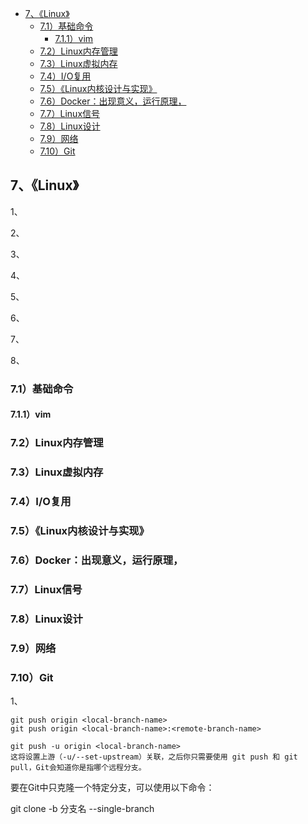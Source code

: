 - [7、《Linux》](#7linux)
  - [7.1）基础命令](#71基础命令)
    - [7.1.1）vim](#711vim)
  - [7.2）Linux内存管理](#72linux内存管理)
  - [7.3）Linux虚拟内存](#73linux虚拟内存)
  - [7.4）I/O复用](#74io复用)
  - [7.5）《Linux内核设计与实现》](#75linux内核设计与实现)
  - [7.6）Docker：出现意义，运行原理，](#76docker出现意义运行原理)
  - [7.7）Linux信号](#77linux信号)
  - [7.8）Linux设计](#78linux设计)
  - [7.9）网络](#79网络)
  - [7.10）Git](#710git)


## 7、《Linux》

1、




2、




3、




4、




5、




6、




7、




8、



### 7.1）基础命令



#### 7.1.1）vim



### 7.2）Linux内存管理



### 7.3）Linux虚拟内存



### 7.4）I/O复用



### 7.5）《Linux内核设计与实现》



### 7.6）Docker：出现意义，运行原理，



### 7.7）Linux信号



### 7.8）Linux设计



### 7.9）网络



### 7.10）Git

1、
```
git push origin <local-branch-name>
git push origin <local-branch-name>:<remote-branch-name>

git push -u origin <local-branch-name>
这将设置上游（-u/--set-upstream）关联，之后你只需要使用 git push 和 git pull，Git会知道你是指哪个远程分支。
```

要在Git中只克隆一个特定分支，可以使用以下命令：

git clone -b 分支名 --single-branch <repository URL>






